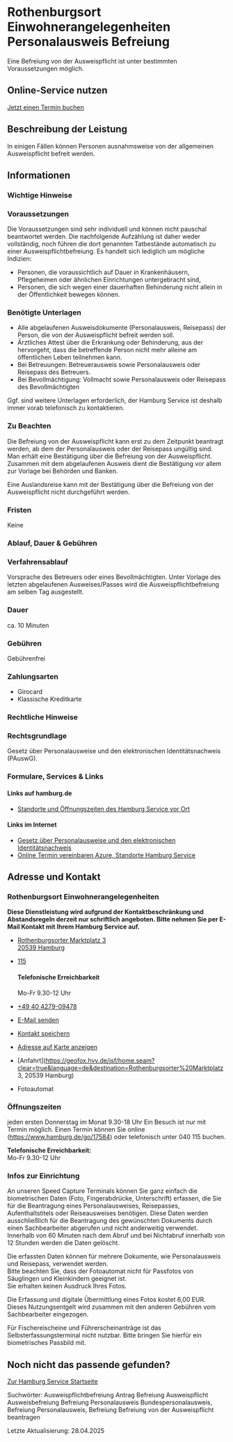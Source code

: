 




Rothenburgsort Einwohnerangelegenheiten Personalausweis Befreiung
=================================================================

Eine Befreiung von der Ausweispflicht ist unter bestimmten Voraussetzungen möglich.

Online-Service nutzen
---------------------

[Jetzt einen Termin buchen](https://driveport.de/termine/?MA=1)

Beschreibung der Leistung
-------------------------

In einigen Fällen können Personen ausnahmsweise von der allgemeinen Ausweispflicht befreit werden.

Informationen
-------------

### Wichtige Hinweise

### Voraussetzungen

Die Voraussetzungen sind sehr individuell und können nicht pauschal beantwortet werden. Die nachfolgende Aufzählung ist daher weder vollständig, noch führen die dort genannten Tatbestände automatisch zu einer Ausweispflichtbefreiung. Es handelt sich lediglich um mögliche Indizien:

* Personen, die voraussichtlich auf Dauer in Krankenhäusern, Pflegeheimen oder ähnlichen Einrichtungen untergebracht sind,
* Personen, die sich wegen einer dauerhaften Behinderung nicht allein in der Öffentlichkeit bewegen können.

### Benötigte Unterlagen

* Alle abgelaufenen Ausweisdokumente (Personalausweis, Reisepass) der Person, die von der Ausweispflicht befreit werden soll.
* Ärztliches Attest über die Erkrankung oder Behinderung, aus der hervorgeht, dass die betreffende Person nicht mehr alleine am öffentlichen Leben teilnehmen kann.
* Bei Betreuungen: Betreuerausweis sowie Personalausweis oder Reisepass des Betreuers.
* Bei Bevollmächtigung: Vollmacht sowie Personalausweis oder Reisepass des Bevollmächtigten

Ggf. sind weitere Unterlagen erforderlich, der Hamburg Service ist deshalb immer vorab telefonisch zu kontaktieren.

### Zu Beachten

Die Befreiung von der Ausweispflicht kann erst zu dem Zeitpunkt beantragt werden, ab dem der Personalausweis oder der Reisepass ungültig sind. Man erhält eine Bestätigung über die Befreiung von der Ausweispflicht. Zusammen mit dem abgelaufenen Ausweis dient die Bestätigung vor allem zur Vorlage bei Behörden und Banken.  
  
Eine Auslandsreise kann mit der Bestätigung über die Befreiung von der Ausweispflicht nicht durchgeführt werden.

### Fristen

Keine

### Ablauf, Dauer & Gebühren

### Verfahrensablauf

Vorsprache des Betreuers oder eines Bevollmächtigten. Unter Vorlage des letzten abgelaufenen Ausweises/Passes wird die Ausweispflichtbefreiung am selben Tag ausgestellt.

### Dauer

ca. 10 Minuten

### Gebühren

Gebührenfrei

### Zahlungsarten

* Girocard
* Klassische Kreditkarte

### Rechtliche Hinweise

### Rechtsgrundlage

Gesetz über Personalausweise und den elektronischen Identitätsnachweis (PAuswG).

### Formulare, Services & Links

#### Links auf hamburg.de

* [Standorte und Öffnungszeiten des Hamburg Service vor Ort](https://www.hamburg.de/go/17584)

#### Links im Internet

* [Gesetz über Personalausweise und den elektronischen Identitätsnachweis](https://www.gesetze-im-internet.de/pauswg/index.html)
* [Online Termin vereinbaren Azure, Standorte Hamburg Service](https://driveport.de/termine/?MA=1)

Adresse und Kontakt
-------------------

### Rothenburgsort Einwohnerangelegenheiten

**Diese Dienstleistung wird aufgrund der Kontaktbeschränkung und Abstandsregeln derzeit nur schriftlich angeboten. Bitte nehmen Sie per E-Mail Kontakt mit Ihrem Hamburg Service auf.**

* [Rothenburgsorter Marktplatz 3   
  20539 Hamburg](#)
* [115](tel:+4940115 "115")

  #### Telefonische Erreichbarkeit

  Mo-Fr 9.30-12 Uhr
* [+49 40 4279-09478](tel:+4940427909478 "+49 40 4279-09478")
* [E-Mail senden](mailto:mobilesteamost@hamburgservice.de)
* [Kontakt speichern](//iason.hamburg.de/befi/info/vcard/111125276/ "Kontakt speichern")
* [Adresse auf Karte anzeigen](#)
* [Anfahrt](https://geofox.hvv.de/jsf/home.seam?clear=true&language=de&destination=Rothenburgsorter%20Marktplatz 3, 20539 Hamburg)
* Fotoautomat

### Öffnungszeiten

jeden ersten Donnerstag im Monat 9.30-18 Uhr Ein Besuch ist nur mit Termin möglich. Einen Termin können Sie online (https://www.hamburg.de/go/17584) oder telefonisch unter 040 115 buchen.

**Telefonische Erreichbarkeit:**  
Mo-Fr 9.30-12 Uhr

### Infos zur Einrichtung

An unseren Speed Capture Terminals können Sie ganz einfach die biometrischen Daten (Foto, Fingerabdrücke, Unterschrift) erfassen, die Sie für die Beantragung eines Personalausweises, Reisepasses, Aufenthaltstitels oder Reiseausweises benötigen. Diese Daten werden ausschließlich für die Beantragung des gewünschten Dokuments durch einen Sachbearbeiter abgerufen und nicht anderweitig verwendet. Innerhalb von 60 Minuten nach dem Abruf und bei Nichtabruf innerhalb von 12 Stunden werden die Daten gelöscht.  
  
Die erfassten Daten können für mehrere Dokumente, wie Personalausweis und Reisepass, verwendet werden.  
Bitte beachten Sie, dass der Fotoautomat nicht für Passfotos von Säuglingen und Kleinkindern geeignet ist.  
Sie erhalten keinen Ausdruck Ihres Fotos.  
  
Die Erfassung und digitale Übermittlung eines Fotos kostet 6,00 EUR. Dieses Nutzungsentgelt wird zusammen mit den anderen Gebühren vom Sachbearbeiter eingezogen.  
  
Für Fischereischeine und Führerscheinanträge ist das Selbsterfassungsterminal nicht nutzbar. Bitte bringen Sie hierfür ein biometrisches Passbild mit.

Noch nicht das passende gefunden?
---------------------------------

 [Zur Hamburg Service Startseite](/service/)

Suchwörter: Ausweispflichtbefreiung Antrag Befreiung Ausweispflicht Ausweisbefreiung Befreiung Personalausweis Bundespersonalausweis, Befreiung Personalausweis, Befreiung Befreiung von der Ausweispflicht beantragen

Letzte Aktualisierung: 28.04.2025

